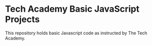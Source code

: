 # Tech Academy Basic JavaScript Projects
This repository holds basic Javascript code as instructed by The Tech Academy.
